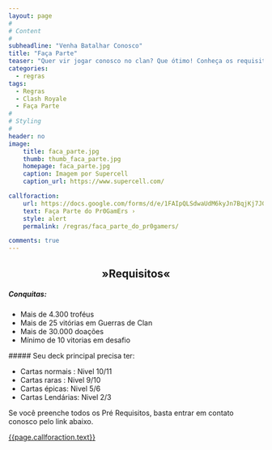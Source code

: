 ```yaml
---
layout: page
#
# Content
#
subheadline: "Venha Batalhar Conosco"
title: "Faça Parte"
teaser: "Quer vir jogar conosco no clan? Que ótimo! Conheça os requisitos e o que você precisa fazer."
categories:
  - regras
tags:
  - Regras
  - Clash Royale
  - Faça Parte
#
# Styling
#
header: no
image:
    title: faca_parte.jpg
    thumb: thumb_faca_parte.jpg
    homepage: faca_parte.jpg
    caption: Imagem por Supercell
    caption_url: https://www.supercell.com/

callforaction:
    url: https://docs.google.com/forms/d/e/1FAIpQLSdwaUdM6kyJn7BqjKj7JGmlGeXA_jmRmz4-gGg0UPNZ3GE2gg/viewform
    text: Faça Parte do Pr0GamErs ›
    style: alert
    permalink: /regras/faca_parte_do_pr0gamers/

comments: true    
---
```

<td style="vertical-align: middle;">
<h2 style="text-align: center;"> »Requisitos«</h2>
</td>
<ul></ul>

##### Conquitas:
<ul>
<li>Mais de 4.300 troféus</li>
<li>Mais de 25 vitórias em Guerras de Clan</li>
<li>Mais de 30.000 doações</li>
<li>Mínimo de 10 vitorias em desafio</li>
</ul>
##### Seu deck principal precisa ter:
<ul>
<li>Cartas normais : Nivel 10/11</li>
<li>Cartas raras : Nivel 9/10</li>
<li>Cartas épicas: Nivel 5/6</li>
<li>Cartas Lendárias: Nivel 2/3</li>
</ul>
<ul></ul>

Se você preenche todos os Pré Requisitos, basta entrar em contato conosco pelo link abaixo.

<div class="row t60 b60">
    <div class="small-12 text-center columns">
        <a class="button large radius {{ page.callforaction.style }}" href="{{page.callforaction.url}}" target="_blank">{{page.callforaction.text}}</a>
    </div><!-- /.small-12.columns -->
</div><!-- /.row -->
